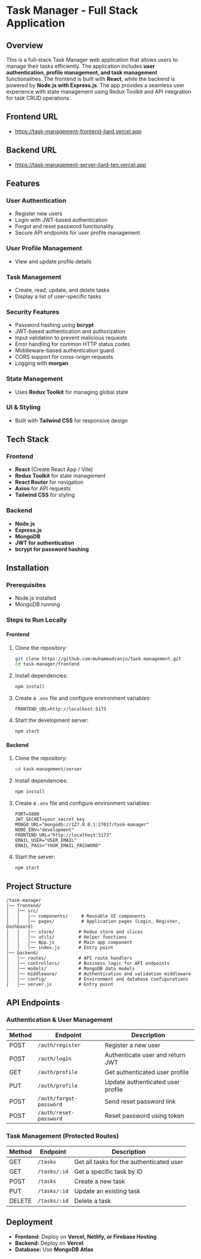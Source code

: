 # Task Manager - Full Stack Application

## Overview

This is a full-stack Task Manager web application that allows users to manage their tasks efficiently. The application includes **user authentication, profile management, and task management** functionalities. The frontend is built with **React**, while the backend is powered by **Node.js with Express.js**. The app provides a seamless user experience with state management using Redux Toolkit and API integration for task CRUD operations.

## Frontend URL

- https://task-management-frontend-liard.vercel.app

## Backend URL

- https://task-management-server-liard-ten.vercel.app

## Features

### User Authentication

- Register new users
- Login with JWT-based authentication
- Forgot and reset password functionality
- Secure API endpoints for user profile management

### User Profile Management

- View and update profile details

### Task Management

- Create, read, update, and delete tasks
- Display a list of user-specific tasks

### Security Features

- Password hashing using **bcrypt**
- JWT-based authentication and authorization
- Input validation to prevent malicious requests
- Error handling for common HTTP status codes
- Middleware-based authentication guard
- CORS support for cross-origin requests
- Logging with **morgan**

### State Management

- Uses **Redux Toolkit** for managing global state

### UI & Styling

- Built with **Tailwind CSS** for responsive design

## Tech Stack

### Frontend

- **React** (Create React App / Vite)
- **Redux Toolkit** for state management
- **React Router** for navigation
- **Axios** for API requests
- **Tailwind CSS** for styling

### Backend

- **Node.js**
- **Express.js**
- **MongoDB**
- **JWT for authentication**
- **bcrypt for password hashing**

## Installation

### Prerequisites

- Node.js installed
- MongoDB running

### Steps to Run Locally

#### Frontend

1. Clone the repository:
   ```bash
   git clone https://github.com:muhammadranju/task-management.git
   cd task-manager/frontend
   ```
2. Install dependencies:
   ```bash
   npm install
   ```
3. Create a `.env` file and configure environment variables:
   ```env
   FRONTEND_URL=http://localhost:5173
   ```
4. Start the development server:
   ```bash
   npm start
   ```

#### Backend

1. Clone the repository:
   ```bash
   cd task-management/server
   ```
2. Install dependencies:
   ```bash
   npm install
   ```
3. Create a `.env` file and configure environment variables:
   ```env
   PORT=5000
   JWT_SECRET=your_secret_key
   MONGO_URL="mongodb://127.0.0.1:27017/task-manager"
   NODE_ENV="development"
   FRONTEND_URL="http://localhost:5173"
   EMAIL_USER="USER_EMAIL"
   EMAIL_PASS="YOUR_EMAIL_PASSWORD"
   ```
4. Start the server:
   ```bash
   npm start
   ```

## Project Structure

```
/task-manager
│── frontend/
│   │── src/
│   │   │── components/     # Reusable UI components
│   │   │── pages/          # Application pages (Login, Register, Dashboard)
│   │   │── store/         # Redux store and slices
│   │   │── utils/         # Helper functions
│   │   │── App.js         # Main app component
│   │   │── index.js       # Entry point
│── backend/
│   │── routes/            # API route handlers
│   │── controllers/       # Business logic for API endpoints
│   │── models/            # MongoDB data models
│   │── middleware/        # Authentication and validation middleware
│   │── config/            # Environment and database configurations
│   │── server.js          # Entry point
```

## API Endpoints

### Authentication & User Management

| Method | Endpoint                | Description                       |
| ------ | ----------------------- | --------------------------------- |
| POST   | `/auth/register`        | Register a new user               |
| POST   | `/auth/login`           | Authenticate user and return JWT  |
| GET    | `/auth/profile`         | Get authenticated user profile    |
| PUT    | `/auth/profile`         | Update authenticated user profile |
| POST   | `/auth/forgot-password` | Send reset password link          |
| POST   | `/auth/reset-password`  | Reset password using token        |

### Task Management (Protected Routes)

| Method | Endpoint     | Description                              |
| ------ | ------------ | ---------------------------------------- |
| GET    | `/tasks`     | Get all tasks for the authenticated user |
| GET    | `/tasks/:id` | Get a specific task by ID                |
| POST   | `/tasks`     | Create a new task                        |
| PUT    | `/tasks/:id` | Update an existing task                  |
| DELETE | `/tasks/:id` | Delete a task                            |

## Deployment

- **Frontend:** Deploy on **Vercel, Netlify, or Firebase Hosting**
- **Backend:** Deploy on **Vercel**
- **Database:** Use **MongoDB Atlas**
